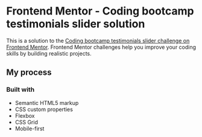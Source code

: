 # Frontend Mentor - Coding bootcamp testimonials slider solution

This is a solution to the [Coding bootcamp testimonials slider challenge on Frontend Mentor](https://www.frontendmentor.io/challenges/coding-bootcamp-testimonials-slider-4FNyLA8JL). Frontend Mentor challenges help you improve your coding skills by building realistic projects. 



## My process

### Built with

- Semantic HTML5 markup
- CSS custom properties
- Flexbox
- CSS Grid
- Mobile-first 




